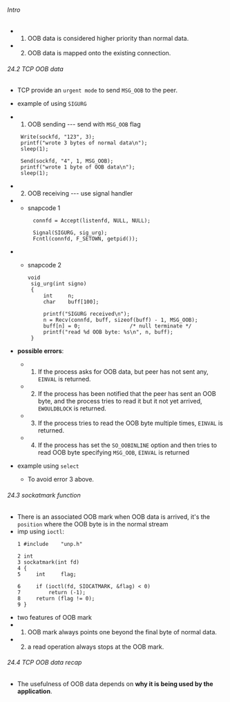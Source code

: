 ###### Intro
* 1. OOB data is considered higher priority than normal data.
* 2. OOB data is mapped onto the existing connection.


###### 24.2 TCP OOB data
* TCP provide an `urgent mode` to send `MSG_OOB` to the peer.
* example of using `SIGURG`
* 1. OOB sending --- send with `MSG_OOB` flag

  ```
   Write(sockfd, "123", 3);
   printf("wrote 3 bytes of normal data\n");
   sleep(1);

   Send(sockfd, "4", 1, MSG_OOB);
   printf("wrote 1 byte of OOB data\n");
   sleep(1);

  ```

* 2. OOB receiving --- use signal handler

*  * snapcode 1
    ```
         connfd = Accept(listenfd, NULL, NULL);

         Signal(SIGURG, sig_urg);
         Fcntl(connfd, F_SETOWN, getpid());

    ```
* * snapcode 2

    ```
    void
     sig_urg(int signo)
     {
         int     n;
         char    buff[100];

         printf("SIGURG received\n");
         n = Recv(connfd, buff, sizeof(buff) - 1, MSG_OOB);
         buff[n] = 0;                /* null terminate */
         printf("read %d OOB byte: %s\n", n, buff);
     }

    ```

* **possible errors**:
  - 1. If the process asks for OOB data, but peer has not sent any, `EINVAL` is returned.
  - 2. If the process has been notified that the peer has sent an OOB byte, and the process tries to read it but it not yet arrived, `EWOULDBLOCK` is returned.
  - 3. If the process tries to read the OOB byte multiple times, `EINVAL` is returned.
  - 4. If the process has set the `SO_OOBINLINE` option and then tries to read OOB byte specifying `MSG_OOB`, `EINVAL` is returned

* example using `select`
  - To avoid error 3 above.


###### 24.3 sockatmark function
* There is an associated OOB mark when OOB data is arrived, it's the `position` where the OOB byte is in the normal stream
* imp using `ioctl`:
  ```
  1 #include    "unp.h"

  2 int
  3 sockatmark(int fd)
  4 {
  5     int     flag;

  6     if (ioctl(fd, SIOCATMARK, &flag) < 0)
  7         return (-1);
  8     return (flag != 0);
  9 }

  ```
* two features of OOB mark
* 1. OOB mark always points one beyond the final byte of normal data.
* 2. a read operation always stops at the OOB mark.

###### 24.4 TCP OOB data recap
* The usefulness of OOB data depends on **why it is being used by the application**.
